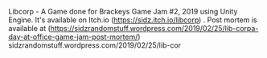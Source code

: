  Libcorp - A Game done for Brackeys Game Jam #2, 2019 using Unity Engine. It's available on Itch.io (https://sidz.itch.io/libcorp) . Post mortem is available at (https://sidzrandomstuff.wordpress.com/2019/02/25/lib-corpa-day-at-office-game-jam-post-mortem/)
sidzrandomstuff.wordpress.com/2019/02/25/lib-cor
